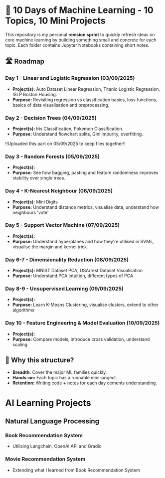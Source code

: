 # 🧠 10 Days of Machine Learning - 10 Topics, 10 Mini Projects

This repository is my personal **revision sprint** to quickly refresh ideas on core machine learning by building something small and concrete for each topic.
Each folder contains Jupyter Notebooks containing short notes.

## 🛣️ Roadmap

### Day 1 - Linear and Logistic Regression (03/09/2025)
 - **Project(s):** Auto Dataset Linear Regression, Titanic Logistic Regression, ISLP Boston Housing.
- **Purpose:** Revisiting regression vs classification basics, loss functions, basics of data visualisation and preprocessing.

### Day 2 - Decision Trees (04/09/2025)
- **Project(s):** Iris Classification, Pokemon Classification.
- **Purpose:** Understand flowchart splits, Gini impurity, overfitting.

!!Uploaded this part on 05/09/2025 to keep files together!!

### Day 3 - Random Forests (05/09/2025)
- **Project(s):** 
- **Purpose:** See how bagging, pasting and feature randomness improves stability over single trees.

### Day 4 - K-Nearest Neighbour (06/09/2025)
- **Project(s):** Mini Digits
- **Purpose:** Understand distance metrics, visualise data, understand how neighbours 'vote'

### Day 5 - Support Vector Machine (07/09/2025)
- **Project(s):**
- **Purpose:** Understand hyperplanes and how they're utilised in SVMs, visualise the margin and kernel trick

### Day 6-7 - Dimensionality Reduction (08/09/2025)
- **Project(s):** MNIST Dataset PCA, USArrest Dataset Visualisation
- **Purpose:** Understand PCA intuition, different types of PCA

### Day 8-9 - Unsupervised Learning (09/09/2025)
- **Project(s):**
- **Purpose:** Learn K-Means Clustering, visualise clusters, extend to other algorithms

### Day 10 - Feature Engineering & Model Evaluation (10/09/2025)
- **Project(s):**
- **Purpose:** Compare models, introduce cross validation, understand scaling

## 🎯 Why this structure?
- **Breadth:** Cover the major ML families quickly.  
- **Hands-on:** Each topic has a runnable mini-project.  
- **Retention:** Writing code + notes for each day cements understanding.

# AI Learning Projects

## Natural Language Processing

### Book Recommendation System 
- Utilising Langchain, OpenAI API and Gradio
### Movie Recommendation System 
- Extending what I learned from Book Recommendation System
